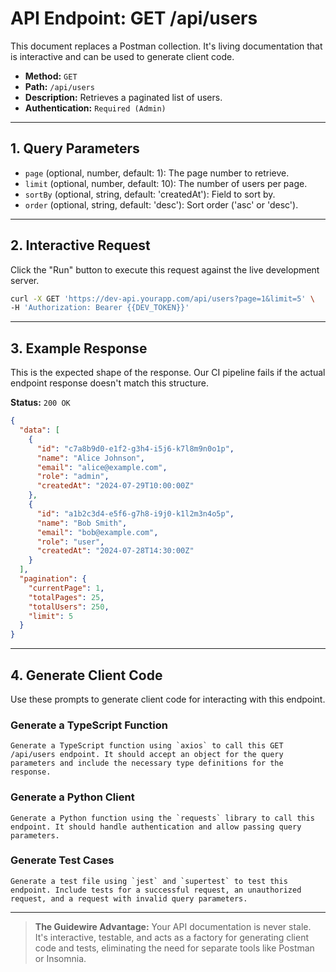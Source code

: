 # API Endpoint: GET /api/users

This document replaces a Postman collection. It's living documentation that is interactive and can be used to generate client code.

- **Method:** `GET`
- **Path:** `/api/users`
- **Description:** Retrieves a paginated list of users.
- **Authentication:** `Required (Admin)`

---

## 1. Query Parameters

- `page` (optional, number, default: 1): The page number to retrieve.
- `limit` (optional, number, default: 10): The number of users per page.
- `sortBy` (optional, string, default: 'createdAt'): Field to sort by.
- `order` (optional, string, default: 'desc'): Sort order ('asc' or 'desc').

---

## 2. Interactive Request

Click the "Run" button to execute this request against the live development server.

```bash
curl -X GET 'https://dev-api.yourapp.com/api/users?page=1&limit=5' \
-H 'Authorization: Bearer {{DEV_TOKEN}}'
```

---

## 3. Example Response

This is the expected shape of the response. Our CI pipeline fails if the actual endpoint response doesn't match this structure.

**Status:** `200 OK`

```json
{
  "data": [
    {
      "id": "c7a8b9d0-e1f2-g3h4-i5j6-k7l8m9n0o1p",
      "name": "Alice Johnson",
      "email": "alice@example.com",
      "role": "admin",
      "createdAt": "2024-07-29T10:00:00Z"
    },
    {
      "id": "a1b2c3d4-e5f6-g7h8-i9j0-k1l2m3n4o5p",
      "name": "Bob Smith",
      "email": "bob@example.com",
      "role": "user",
      "createdAt": "2024-07-28T14:30:00Z"
    }
  ],
  "pagination": {
    "currentPage": 1,
    "totalPages": 25,
    "totalUsers": 250,
    "limit": 5
  }
}
```

---

## 4. Generate Client Code

Use these prompts to generate client code for interacting with this endpoint.

### **Generate a TypeScript Function**
```prompt
Generate a TypeScript function using `axios` to call this GET /api/users endpoint. It should accept an object for the query parameters and include the necessary type definitions for the response.
```

### **Generate a Python Client**
```prompt
Generate a Python function using the `requests` library to call this endpoint. It should handle authentication and allow passing query parameters.
```

### **Generate Test Cases**
```prompt
Generate a test file using `jest` and `supertest` to test this endpoint. Include tests for a successful request, an unauthorized request, and a request with invalid query parameters.
```

---

> **The Guidewire Advantage:** Your API documentation is never stale. It's interactive, testable, and acts as a factory for generating client code and tests, eliminating the need for separate tools like Postman or Insomnia. 